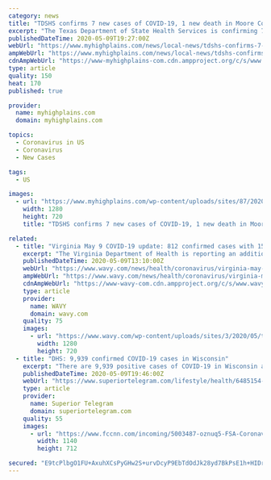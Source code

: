 ```yaml
---
category: news
title: "TDSHS confirms 7 new cases of COVID-19, 1 new death in Moore County"
excerpt: "The Texas Department of State Health Services is confirming 7 more positive cases and an additional death from COVID-19 in Moore County. On Saturday, May 9, the"
publishedDateTime: 2020-05-09T19:27:00Z
webUrl: "https://www.myhighplains.com/news/local-news/tdshs-confirms-7-new-cases-of-covid-19-1-new-death-in-moore-county/"
ampWebUrl: "https://www.myhighplains.com/news/local-news/tdshs-confirms-7-new-cases-of-covid-19-1-new-death-in-moore-county/amp/"
cdnAmpWebUrl: "https://www-myhighplains-com.cdn.ampproject.org/c/s/www.myhighplains.com/news/local-news/tdshs-confirms-7-new-cases-of-covid-19-1-new-death-in-moore-county/amp/"
type: article
quality: 150
heat: 170
published: true

provider:
  name: myhighplains.com
  domain: myhighplains.com

topics:
  - Coronavirus in US
  - Coronavirus
  - New Cases

tags:
  - US

images:
  - url: "https://www.myhighplains.com/wp-content/uploads/sites/87/2020/05/moore-county-0509.png?w=1280&h=720&crop=1"
    width: 1280
    height: 720
    title: "TDSHS confirms 7 new cases of COVID-19, 1 new death in Moore County"

related:
  - title: "Virginia May 9 COVID-19 update: 812 confirmed cases with 15 new deaths"
    excerpt: "The Virginia Department of Health is reporting an additional 812 confirmed cases of COVID-19 with 15 deaths for Saturday, May 9. As of Saturday morning, state health"
    publishedDateTime: 2020-05-09T13:10:00Z
    webUrl: "https://www.wavy.com/news/health/coronavirus/virginia-may-9-covid-19-update-854-confirmed-cases-with-15-new-deaths/"
    ampWebUrl: "https://www.wavy.com/news/health/coronavirus/virginia-may-9-covid-19-update-854-confirmed-cases-with-15-new-deaths/amp/"
    cdnAmpWebUrl: "https://www-wavy-com.cdn.ampproject.org/c/s/www.wavy.com/news/health/coronavirus/virginia-may-9-covid-19-update-854-confirmed-cases-with-15-new-deaths/amp/"
    type: article
    provider:
      name: WAVY
      domain: wavy.com
    quality: 75
    images:
      - url: "https://www.wavy.com/wp-content/uploads/sites/3/2020/05/thumbnail_Coronavirus-Update-1-2-2-2-3-2-1-5-1-1.jpg?w=1280&h=720&crop=1"
        width: 1280
        height: 720
  - title: "DHS: 9,939 confirmed COVID-19 cases in Wisconsin"
    excerpt: "There are 9,939 positive cases of COVID-19 in Wisconsin as of Saturday, according to the state Department of Health Services. That's an increase of 349 cases from the day before. According to health officials,"
    publishedDateTime: 2020-05-09T19:46:00Z
    webUrl: "https://www.superiortelegram.com/lifestyle/health/6485154-DHS-9939-confirmed-COVID-19-cases-in-Wisconsin"
    type: article
    provider:
      name: Superior Telegram
      domain: superiortelegram.com
    quality: 55
    images:
      - url: "https://www.fccnn.com/incoming/5003487-oznuq5-FSA-Coronavirus-local/alternates/BASE_LANDSCAPE/FSA%20Coronavirus%20local"
        width: 1140
        height: 712

secured: "E9tcPlbgO1FU+AxuhXCsPyGHw2S+urvDcyP9EbTdOdJk28yd7BkPsE1h+HIDr8NMrPuhl7jgQYuDROY/1Dn9EdvtB/cN1n7PNRIe+od+R6iwuEVrvih6mCrEEsZRjhOCgV0Harvs+v+NxeCRskZB+A9Mt7QJelgG2Y4ulkL6qX7lOdn/FQaS85regDCPoqLxIg9VaeXZawlPOI0VvFmHkEsmia7Uftla/+PJXwduZL6N0HN4lHB26ugTTg5pF0hKpfFKl+9ZBeUPH4l/P6er0ESwwovZ/K7vtNIwGm4eoB46WJeSQ/1ZYJSSuU4KhgyqYijd/9jZgy0BsaYX0q9DOYiC6mCoC4ZpsDGOD6IwtvJ7xDRhFdy1hUKMVkcuBFz5YY5jpndaLzCZ4ezsw8wFhp7mTkKnv5v0B6hW0V5Vv9TQIM3KEl4+YeGLfMI8X3ONScDsoow2D568NL7XxWYD5nF1s/JsAS0af3T5t8dIJQo=;zu/DCd44mtlMW/o6CWaaew=="
---
```



